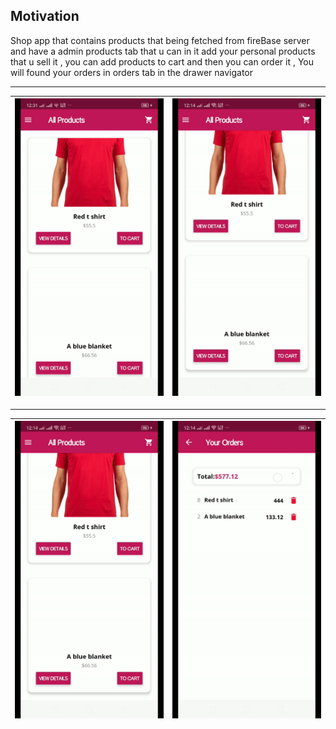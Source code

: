 ## Motivation
Shop app that contains products that being fetched from fireBase server and have a admin products tab  that u can in it add your personal products that u sell it , you can add products to cart and then you can order it , You will found your orders in orders tab in the drawer navigator


---------------

| [![](https://raw.githubusercontent.com/Nader-mech/shop-app/master/demo/Shop-App.gif)]()  | [![](https://raw.githubusercontent.com/Nader-mech/shop-app/master/demo/Shop-App2.gif)]()
|:---:|:---:|
---------------

| [![](https://raw.githubusercontent.com/Nader-mech/shop-app/master/demo/Shop-App3.gif)]()  | [![](https://raw.githubusercontent.com/Nader-mech/shop-app/master/demo/Shop-App4.gif)]()
|:---:|:---:|
